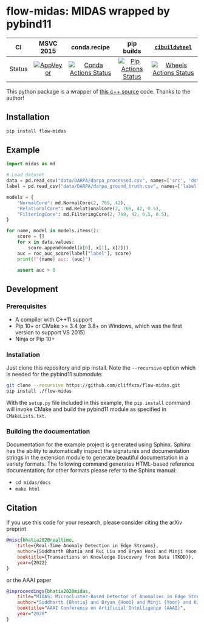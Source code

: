 # flow-midas: MIDAS wrapped by pybind11

|   CI   |                  MSVC 2015                   |                            conda.recipe                            |                          pip builds                          |                          [`cibuildwheel`][]                           |
| :----: | :------------------------------------------: | :----------------------------------------------------------------: | :----------------------------------------------------------: | :-------------------------------------------------------------------: |
| Status | [![AppVeyor][appveyor-badge]][appveyor-link] | [![Conda Actions Status][actions-conda-badge]][actions-conda-link] | [![Pip Actions Status][actions-pip-badge]][actions-pip-link] | [![Wheels Actions Status][actions-wheels-badge]][actions-wheels-link] |

[actions-badge]: https://github.com/cliffxzx/midas/workflows/Tests/badge.svg
[actions-conda-link]: https://github.com/cliffxzx/midas/actions?query=workflow%3A%22Conda
[actions-conda-badge]: https://github.com/cliffxzx/midas/workflows/Conda/badge.svg
[actions-pip-link]: https://github.com/cliffxzx/midas/actions?query=workflow%3A%22Pip
[actions-pip-badge]: https://github.com/cliffxzx/midas/workflows/Pip/badge.svg
[actions-wheels-link]: https://github.com/cliffxzx/midas/actions?query=workflow%3AWheels
[actions-wheels-badge]: https://github.com/cliffxzx/midas/workflows/Wheels/badge.svg
[appveyor-link]: https://ci.appveyor.com/project/cliffxzx/midas/branch/master
[appveyor-badge]: https://ci.appveyor.com/api/projects/status/bnirfs3lq8aa7dls?svg=true

This python package is a wrapper of [this c++ source](https://github.com/Stream-AD/MIDAS) code. Thanks to the author!

## Installation

```bash
pip install flow-midas
```

## Example

```python
import midas as md

# Load dataset
data = pd.read_csv("data/DARPA/darpa_processed.csv", names=['src', 'dst', 'timestamp'])
label = pd.read_csv("data/DARPA/darpa_ground_truth.csv", names=['label'])

models = {
    "NormalCore": md.NormalCore(2, 769, 42),
    "RelationalCore": md.RelationalCore(2, 769, 42, 0.5),
    "FilteringCore": md.FilteringCore(2, 769, 42, 0.5, 0.5),
}

for name, model in models.items():
    score = []
    for x in data.values:
        score.append(model(x[0], x[1], x[2]))
    auc = roc_auc_score(label["label"], score)
    print(f"{name} auc: {auc}")

    assert auc > 0
```

## Development

### Prerequisites

- A compiler with C++11 support
- Pip 10+ or CMake >= 3.4 (or 3.8+ on Windows, which was the first version to support VS 2015)
- Ninja or Pip 10+

### Installation

Just clone this repository and pip install. Note the `--recursive` option which is
needed for the pybind11 submodule:

```bash
git clone --recursive https://github.com/cliffxzx/flow-midas.git
pip install ./flow-midas

```

With the `setup.py` file included in this example, the `pip install` command will
invoke CMake and build the pybind11 module as specified in `CMakeLists.txt`.

### Building the documentation

Documentation for the example project is generated using Sphinx. Sphinx has the
ability to automatically inspect the signatures and documentation strings in
the extension module to generate beautiful documentation in a variety formats.
The following command generates HTML-based reference documentation; for other
formats please refer to the Sphinx manual:

- `cd midas/docs`
- `make html`

[`cibuildwheel`]: https://cibuildwheel.readthedocs.io

## Citation

If you use this code for your research, please consider citing the arXiv preprint

```bibtex
@misc{bhatia2020realtime,
    title={Real-Time Anomaly Detection in Edge Streams},
    author={Siddharth Bhatia and Rui Liu and Bryan Hooi and Minji Yoon and Kijung Shin and Christos Faloutsos},
    booktitle={Transactions on Knowledge Discovery from Data (TKDD)},
    year={2022}
}

```

or the AAAI paper

```bibtex
@inproceedings{bhatia2020midas,
    title="MIDAS: Microcluster-Based Detector of Anomalies in Edge Streams",
    author="Siddharth {Bhatia} and Bryan {Hooi} and Minji {Yoon} and Kijung {Shin} and Christos {Faloutsos}",
    booktitle="AAAI Conference on Artificial Intelligence (AAAI)",
    year="2020"
}
```
